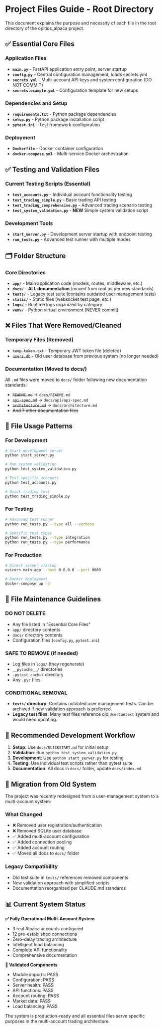 # Project Files Guide - Root Directory

This document explains the purpose and necessity of each file in the root directory of the opitios_alpaca project.

## ✅ Essential Core Files

### Application Files
- **`main.py`** - FastAPI application entry point, server startup
- **`config.py`** - Central configuration management, loads secrets.yml
- **`secrets.yml`** - Multi-account API keys and system configuration (DO NOT COMMIT)
- **`secrets.example.yml`** - Configuration template for new setups

### Dependencies and Setup
- **`requirements.txt`** - Python package dependencies
- **`setup.py`** - Python package installation script
- **`pytest.ini`** - Test framework configuration

### Deployment
- **`Dockerfile`** - Docker container configuration
- **`docker-compose.yml`** - Multi-service Docker orchestration

## ✅ Testing and Validation Files

### Current Testing Scripts (Essential)
- **`test_accounts.py`** - Individual account functionality testing
- **`test_trading_simple.py`** - Basic trading API testing  
- **`test_trading_comprehensive.py`** - Advanced trading scenario testing
- **`test_system_validation.py`** - **NEW** Simple system validation script

### Development Tools
- **`start_server.py`** - Development server startup with endpoint testing
- **`run_tests.py`** - Advanced test runner with multiple modes

## 🗂️ Folder Structure

### Core Directories
- **`app/`** - Main application code (models, routes, middleware, etc.)
- **`docs/`** - **ALL documentation** (moved from root as per new standards)
- **`tests/`** - Legacy test suite (contains outdated user management tests)
- **`static/`** - Static files (websocket test page, etc.)
- **`logs/`** - Runtime logs organized by category
- **`venv/`** - Python virtual environment (NEVER commit)

## ❌ Files That Were Removed/Cleaned

### Temporary Files (Removed)
- ~~`temp_token.txt`~~ - Temporary JWT token file (deleted)
- ~~`users.db`~~ - Old user database from previous system (no longer needed)

### Documentation (Moved to docs/)
All `.md` files were moved to `docs/` folder following new documentation standards:
- ~~`README.md`~~ → `docs/README.md`
- ~~`api-spec.md`~~ → `docs/api/api-spec.md`  
- ~~`architecture.md`~~ → `docs/architecture.md`
- ~~And 7 other documentation files~~

## 🔧 File Usage Patterns

### For Development
```bash
# Start development server
python start_server.py

# Run system validation
python test_system_validation.py  

# Test specific accounts
python test_accounts.py

# Quick trading test
python test_trading_simple.py
```

### For Testing
```bash
# Advanced test runner
python run_tests.py --type all --verbose

# Specific test types  
python run_tests.py --type integration
python run_tests.py --type performance
```

### For Production
```bash
# Direct server startup
uvicorn main:app --host 0.0.0.0 --port 8080

# Docker deployment
docker-compose up -d
```

## 📝 File Maintenance Guidelines

### DO NOT DELETE
- Any file listed in "Essential Core Files"
- `app/` directory contents
- `docs/` directory contents
- Configuration files (`config.py`, `pytest.ini`)

### SAFE TO REMOVE (if needed)
- Log files in `logs/` (they regenerate)
- `__pycache__/` directories
- `.pytest_cache/` directory
- Any `.pyc` files

### CONDITIONAL REMOVAL
- **`tests/` directory**: Contains outdated user management tests. Can be archived if new validation approach is preferred.
- **Legacy test files**: Many test files reference old `UserContext` system and would need updating.

## 🚀 Recommended Development Workflow

1. **Setup**: Use `docs/QUICKSTART.md` for initial setup
2. **Validation**: Run `python test_system_validation.py` 
3. **Development**: Use `python start_server.py` for testing
4. **Testing**: Use individual test scripts rather than pytest suite
5. **Documentation**: All docs in `docs/` folder, update `docs/index.md`

## 🔄 Migration from Old System

The project was recently redesigned from a user-management system to a multi-account system:

### What Changed
- ❌ Removed user registration/authentication
- ❌ Removed SQLite user database  
- ✅ Added multi-account configuration
- ✅ Added connection pooling
- ✅ Added account routing
- ✅ Moved all docs to `docs/` folder

### Legacy Compatibility
- Old test suite in `tests/` references removed components
- New validation approach with simplified scripts
- Documentation reorganized per CLAUDE.md standards

## 📊 Current System Status

**✅ Fully Operational Multi-Account System**
- 3 real Alpaca accounts configured
- 12 pre-established connections  
- Zero-delay trading architecture
- Intelligent load balancing
- Complete API functionality
- Comprehensive documentation

**🧪 Validated Components**
- Module imports: PASS
- Configuration: PASS  
- Server health: PASS
- API functions: PASS
- Account routing: PASS
- Market data: PASS
- Load balancing: PASS

The system is production-ready and all essential files serve specific purposes in the multi-account trading architecture.